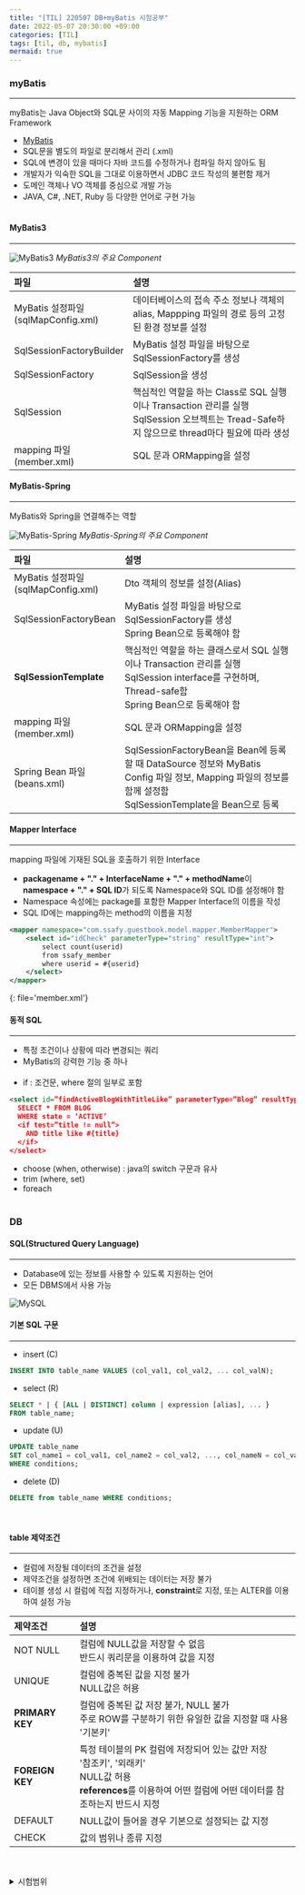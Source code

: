 ```yaml
---
title: "[TIL] 220507 DB+myBatis 시험공부"
date: 2022-05-07 20:30:00 +09:00
categories: [TIL]
tags: [til, db, mybatis]
mermaid: true
---
```


### myBatis
---
myBatis는 Java Object와 SQL문 사이의 자동 Mapping 기능을 지원하는 ORM Framework
- [MyBatis](https://blog.mybatis.org/)
- SQL문을 별도의 파일로 분리해서 관리 (.xml)
- SQL에 변경이 있을 때마다 자바 코드를 수정하거나 컴파일 하지 않아도 됨
- 개발자가 익숙한 SQL을 그대로 이용하면서 JDBC 코드 작성의 불편함 제거
- 도메인 객체나 VO 객체를 중심으로 개발 가능
- JAVA, C#, .NET, Ruby 등 다양한 언어로 구현 가능
<br><br>

#### MyBatis3
---
![MyBatis3](/assets/img/2022-05-07/mybatis_13.png)
_MyBatis3의 주요 Component_  
  
| 파일                 | 설명              |
|:-------------------- |:-----------------|
| MyBatis 설정파일 <br>(sqlMapConfig.xml) | 데이터베이스의 접속 주소 정보나 객체의 alias, Mappping 파일의 경로 등의 고정된 환경 정보를 설정 |
| SqlSessionFactoryBuilder | MyBatis 설정 파일을 바탕으로 SqlSessionFactory를 생성 |
| SqlSessionFactory | SqlSession을 생성 |
| SqlSession | 핵심적인 역할을 하는 Class로 SQL 실행이나 Transaction 관리를 실행 <br> SqlSession 오브젝트는 Tread-Safe하지 않으므로 thread마다 필요에 따라 생성 |
| mapping 파일 <br> (member.xml) | SQL 문과 ORMapping을 설정 |  
  

#### MyBatis-Spring
---
MyBatis와 Spring을 연결해주는 역할

![MyBatis-Spring](/assets/img/2022-05-07/mybatis_15.png)
_MyBatis-Spring의 주요 Component_
  
| 파일                 | 설명           |
|:-------------------- |:-----------------|
| MyBatis 설정파일 <br>(sqlMapConfig.xml) | Dto 객체의 정보를 설정(Alias) |
| SqlSessionFactoryBean | MyBatis 설정 파일을 바탕으로 SqlSessionFactory를 생성 <br> Spring Bean으로 등록해야 함 |
| <span style="font-weight: bold">SqlSessionTemplate</span> | 핵심적인 역할을 하는 클래스로서 SQL 실행이나 Transaction 관리를 실행 <br> SqlSession interface를 구현하며, Thread-safe함 <br> Spring Bean으로 등록해야 함 |
| mapping 파일 <br> (member.xml) | SQL 문과 ORMapping을 설정 |
| Spring Bean 파일 <br> (beans.xml) | SqlSessionFactoryBean을 Bean에 등록할 때 DataSource 정보와 MyBatis Config 파일 정보, Mapping 파일의 정보를 함께 설정함 <br> SqlSessionTemplate을 Bean으로 등록 |  
  

#### Mapper Interface
---
mapping 파일에 기재된 SQL을 호출하기 위한 Interface
- **packagename + "." + InterfaceName + "." + methodName**이 **namespace + "." + SQL ID**가 되도록 Namespace와 SQL ID를 설정해야 함
- Namespace 속성에는 package를 포함한 Mapper Interface의 이름을 작성
- SQL ID에는 mapping하는 method의 이름을 지정

```xml 
<mapper namespace="com.ssafy.guestbook.model.mapper.MemberMapper">
	<select id="idCheck" parameterType="string" resultType="int">
		select count(userid)
		from ssafy_member
		where userid = #{userid}
	</select>
</mapper>
```
{: file='member.xml'}
<br>

#### 동적 SQL
---
- 특정 조건이나 상황에 따라 변경되는 쿼리
- MyBatis의 강력한 기능 중 하나
<br><br>
- if : 조건문, where 절의 일부로 포함
```xml
<select id=”findActiveBlogWithTitleLike” parameterType=”Blog” resultType=”Blog”>
  SELECT * FROM BLOG
  WHERE state = ‘ACTIVE’
  <if test=”title != null”>
    AND title like #{title}
  </if>
</select>
```
- choose (when, otherwise) : java의 switch 구문과 유사
- trim (where, set)
- foreach
<br><br>

### DB

#### SQL(Structured Query Language)
---
- Database에 있는 정보를 사용할 수 있도록 지원하는 언어
- 모든 DBMS에서 사용 가능  

![MySQL](/assets/img/2022-05-07/dml_select_8.png)
<br>

#### 기본 SQL 구문
---
- insert (C)
```sql
INSERT INTO table_name VALUES (col_val1, col_val2, ... col_valN);
```
- select (R)
```sql
SELECT * | { [ALL | DISTINCT] column | expression [alias], ... }
FROM table_name;
```
- update (U)
```sql
UPDATE table_name
SET col_name1 = col_val1, col_name2 = col_val2, ..., col_nameN = col_valN
WHERE conditions;
```
- delete (D)
```sql
DELETE from table_name WHERE conditions;
```
<br>

#### table 제약조건
---
- 컬럼에 저장될 데이터의 조건을 설정
- 제약조건을 설정하면 조건에 위배되는 데이터는 저장 불가
- 테이블 생성 시 컬럼에 직접 지정하거나, **constraint**로 지정, 또는 ALTER를 이용하여 설정 가능
  
| 제약조건                 | 설명           |
|:-------------------- |:-----------------|
| NOT NULL | 컬럼에 NULL값을 저장할 수 없음 <br> 반드시 쿼리문을 이용하여 값을 지정 |
| UNIQUE | 컬럼에 중복된 값을 지정 불가 <br> NULL값은 허용 |
| **PRIMARY KEY** | 컬럼에 중복된 값 저장 불가, NULL 불가 <br> 주로 ROW를 구분하기 위한 유일한 값을 지정할 때 사용 <br> '기본키' |
| **FOREIGN KEY** | 특정 테이블의 PK 컬럼에 저장되어 있는 값만 저장 <br> '참조키', '외래키' <br> NULL값 허용 <br> **references**를 이용하여 어떤 컬럼에 어떤 데이터를 참조하는지 반드시 지정 |
| DEFAULT | NULL값이 들어올 경우 기본으로 설정되는 값 지정 |
| CHECK | 값의 범위나 종류 지정 |  

<br>

<br>
<details>
<summary> 시험범위</summary>
<div markdown="1">
- myBatis
  - 객체와 메서드
  - 구성파일
  - 태그들과 태그 속성 (sql, selectKey 포함)
  - 동적쿼리 태그  
- 테이블 제약조건
  - PK, FK 설정이유: 데이터의 무결성
  - 제약사항 종류
- index 특징, view 특징, 사용법
- Select
  - 실행순서
  - 연산자 (like, in, not in, is null 등)
- join
  - 종류, 사용방법
- DDL
  - 종류와 활용
  - create table 테이블명 select ~ from ~
- 트랜잭션
- 그룹함수
</div>
</details>